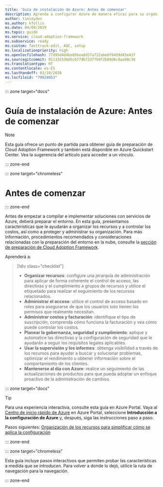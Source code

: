 ```yaml
---
title: 'Guía de instalación de Azure: Antes de comenzar'
description: Aprenda a configurar Azure de manera eficaz para su organización con instrucciones paso a paso.
author: timleyden
ms.author: kfollis
ms.date: 04/09/2019
ms.topic: guide
ms.service: cloud-adoption-framework
ms.subservice: ready
ms.custom: fasttrack-edit, AQC, setup
ms.localizationpriority: high
ms.openlocfilehash: 77d95d4d4be65bea8d37a722abe6f0459d43e43f
ms.sourcegitcommit: 011332538dbc6774b732f7b9f2b89d6c8aa90c36
ms.translationtype: HT
ms.contentlocale: es-ES
ms.lasthandoff: 03/10/2020
ms.locfileid: "79024053"
---
```

<!-- cSpell:ignore timleyden -->

::: zone target="docs"

# <a name="azure-setup-guide-before-you-start"></a>Guía de instalación de Azure: Antes de comenzar

> [!NOTE]
> Esta guía ofrece un punto de partida para obtener guía de preparación de Cloud Adoption Framework y también está disponible en Azure Quickstart Center. Vea la sugerencia del artículo para acceder a un vínculo.

::: zone-end

::: zone target="chromeless"

# <a name="before-you-start"></a>Antes de comenzar

::: zone-end

Antes de empezar a compilar e implementar soluciones con servicios de Azure, deberá preparar el entorno. En esta guía, presentamos características que le ayudarán a organizar los recursos y a controlar los costos, así como a proteger y administrar su organización. Para más información, procedimientos recomendados y consideraciones relacionadas con la preparación del entorno en la nube, consulte la [sección de preparación de Cloud Adoption Framework](../index.md).

Aprenderá a:

> [!div class="checklist"]
>
> - **Organizar recursos**: configure una jerarquía de administración para aplicar de forma coherente el control de acceso, las directivas y el cumplimiento a grupos de recursos y utilice el etiquetado para realizar el seguimiento de los recursos relacionados.
> - **Administrar el acceso**: utilice el control de acceso basado en roles para asegurarse de que los usuarios solo tienen los permisos que realmente necesitan.
> - **Administrar costos y facturación**: identifique el tipo de suscripción, comprenda cómo funciona la facturación y vea cómo puede controlar los costos.
> - **Planear la gobernanza, seguridad y cumplimiento**: aplique y automatice las directivas y la configuración de seguridad que le ayudarán a seguir los requisitos legales aplicables.
> - **Usar la supervisión y los informes**: obtenga visibilidad a través de los recursos para ayudar a buscar y solucionar problemas, optimizar el rendimiento u obtener información sobre el comportamiento de los clientes.
> - **Mantenerse al día con Azure**: realice un seguimiento de las actualizaciones de productos para que pueda adoptar un enfoque proactivo de la administración de cambios.

::: zone target="docs"

> [!TIP]
> Para una experiencia interactiva, consulte esta guía en Azure Portal. Vaya al [Centro de inicio rápido de Azure](https://portal.azure.com/?feature.quickstart=true#blade/Microsoft_Azure_Resources/QuickstartCenterBlade) en Azure Portal, seleccione **Introducción a la configuración de Azure** y, después, siga las instrucciones paso a paso.

Pasos siguientes: [Organización de los recursos para simplificar cómo se aplica la configuración](./organize-resources.md)

::: zone-end

::: zone target="chromeless"

Esta guía incluye pasos interactivos que permiten probar las características a medida que se introducen. Para volver a donde lo dejó, utilice la ruta de navegación para la navegación.

::: zone-end
